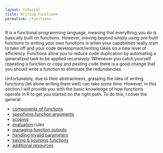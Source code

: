 ```yaml
---
layout: tutorial
title: Writing Functions
permalink: /functions
---
```


R is a functional programming language, meaning that everything you do is basically built on functions.  However, moving beyond simply *using* pre-built functions to *writing* your own functions is when your capabilities really start to take off and your code development/writing takes on a new level of efficiency. Functions allow you to reduce code duplication by automating a generalized task to be applied recursively. Whenever you catch yourself repeating a function or copy and pasting code there is a good change that you should write a function to eliminate the redundancies.  

Unfortunately, due to their abstractness, grasping the idea of writing functions (let alone writing them well) can take some time.  However, in this section I will provide you with the basic knowledge of how functions operate in R to get you started on the right path.  To do this, I cover the general: 

- [components of functions](#function_components)
- [specifying function arguments](#function_arguments)
- [scoping](#function_scoping)
- [evaluation](#function_lazy) rules
- [managing function outputs](#function_outputs)
- [handling invalid parameters](#function_invalid)
- [saving & sourcing functions](#function_saving) 
- [additional resources](#functions_add_resource)
